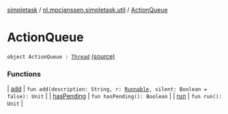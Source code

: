 [simpletask](../../index.md) / [nl.mpcjanssen.simpletask.util](../index.md) / [ActionQueue](.)

# ActionQueue

`object ActionQueue : `[`Thread`](http://docs.oracle.com/javase/6/docs/api/java/lang/Thread.html) [(source)](https://github.com/mpcjanssen/simpletask-android/blob/master/src/main/java/nl/mpcjanssen/simpletask/util/ActionQueue.kt#L6)

### Functions

| [add](add.md) | `fun add(description: String, r: `[`Runnable`](http://docs.oracle.com/javase/6/docs/api/java/lang/Runnable.html)`, silent: Boolean = false): Unit` |
| [hasPending](has-pending.md) | `fun hasPending(): Boolean` |
| [run](run.md) | `fun run(): Unit` |


